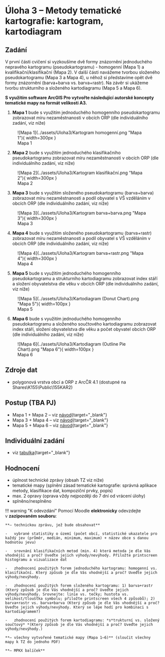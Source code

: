 # Úloha 3 – Metody tematické kartografie: kartogram, kartodiagram

## Zadání

V první části cvičení si vyzkoušíme dvě formy znázornění jednoduchého nepravého kartogramu (pseudokartogramu) - homogenní (Mapa 1) a kvalifikační/klasifikační (Mapa 2). V další části navážeme tvorbou složeného pseudokartogramu (Mapa 3 a Mapa 4), u něhož si představíme opět dvě formy znázornění (barva+barva vs. barva+rastr). Na závěr si ukážeme tvorbu strukturního a složeného kartodiagramu (Mapa 5 a Mapa 6).

**S využitím software ArcGIS Pro vytvořte následující autorské koncepty tematické mapy na formát velikosti A3.**

1.  **Mapa 1** bude s využitím jednoduchého homogenního pseudokartogramu zobrazovat míru nezaměstnanosti v obcích ORP (dle individuálního zadání, viz níže)

<figure markdown>
  ![Mapa 1](../assets/Uloha3/Kartogram homogenní.png "Mapa 1"){ width=300px }
  <figcaption>Mapa 1</figcaption>
</figure>

2.  **Mapa 2** bude s využitím jednoduchého klasifikačního pseudokartogramu zobrazovat míru nezaměstnanosti v obcích ORP (dle individuálního zadání, viz níže)

<figure markdown>
  ![Mapa 2](../assets/Uloha3/Kartogram klasifikační.png "Mapa 2"){ width=300px }
  <figcaption>Mapa 2</figcaption>
</figure>

3.  **Mapa 3** bude s využitím složeného pseudokartogramu (barva+barva) zobrazovat míru nezaměstnanosti a podíl obyvatel s VŠ vzděláním v obcích ORP (dle individuálního zadání, viz níže)

<figure markdown>
  ![Mapa 3](../assets/Uloha3/Kartogram barva+barva.png "Mapa 3"){ width=300px }
  <figcaption>Mapa 3</figcaption>
</figure>

4.  **Mapa 4** bude s využitím složeného pseudokartogramu (barva+rastr) zobrazovat míru nezaměstnanosti a podíl obyvatel s VŠ vzděláním v obcích ORP (dle individuálního zadání, viz níže)

<figure markdown>
  ![Mapa 4](../assets/Uloha3/Kartogram barva+rastr.png "Mapa 4"){ width=300px }
  <figcaption>Mapa 4</figcaption>
</figure>

5.  **Mapa 5** bude s využitím jednoduchého homogenního pseudokartogramu a strukturního kartodiagramu zobrazovat index stáří a složení obyvatelstva dle věku v obcích ORP (dle individuálního zadání, viz níže)

<figure markdown>
  ![Mapa 5](../assets/Uloha3/Kartodiagram (Donut Chart).png "Mapa 5"){ width=100px }
  <figcaption>Mapa 5</figcaption>
</figure>

6.  **Mapa 6** bude s využitím jednoduchého homogenního pseudokartogramu a složeného součtového kartodiagramu zobrazovat index stáří, složení obyvatelstva dle věku a počet obyvatel  obcích ORP (dle individuálního zadání, viz níže)

<figure markdown>
  ![Mapa 6](../assets/Uloha3/Kartodiagram (Outline Pie Chart).png "Mapa 6"){ width=100px }
  <figcaption>Mapa 6</figcaption>
</figure>

## Zdroje dat

-   polygonová vrstva obcí a ORP z ArcČR 4.1 (dostupné na Shares\\K155\\Public\\155KAR2)

## Postup (TBA PJ)

-   Mapa 1 + Mapa 2 – viz [návod](https://moodle-vyuka.cvut.cz/draftfile.php/12299/user/draft/752410911/155KAT2_jednoduchy_kartogram.pdf "návod"){target="_blank"}
-   Mapa 3 + Mapa 4 – viz [návod](https://moodle-vyuka.cvut.cz/draftfile.php/12299/user/draft/752410911/155KAT2_slozeny_kartogram.pdf "návod"){target="_blank"}
-   Mapa 5 + Mapa 6 – viz [návod](https://moodle-vyuka.cvut.cz/draftfile.php/12299/user/draft/752410911/155KAT2_kartodiagram.pdf "návod"){target="_blank"}

## Individuální zadání 

-   viz [tabulka](https://moodle-vyuka.cvut.cz/draftfile.php/12299/user/draft/752410911/%C3%9Aloha%202%20-%20zad%C3%A1n%C3%AD.pdf "tabulka"){target="_blank"}

## Hodnocení

-   úplnost technické zprávy (obsah TZ viz níže)
-   tematické mapy (splnění zásad tematické kartografie: správná aplikace metody, klasifikace dat, kompoziční prvky, popis)
-   max. 2 opravy (oprava vždy nejpozději do 7 dní od vrácení úlohy)
-   splněno/nesplněno

!!! warning "K odevzdání"
    Pomocí Moodle **elektronicky** odevzdejte v **zazipovaném souboru**:

    **– technickou zprávu, jež bude obsahovat**

    -   vybrané statistiky o území (počet obcí, statistické ukazatele pro každý jev (průměr, medián, minimum, maximum) + název obce s danou hodnotou jevu)

    -   srovnání klasifikačních metod (min. 4) která metoda je dle Vás vhodnější a proč? Uveďte jejich výhody/nevýhody. Přiložte printscreen histogramu a vizualizace dat

    -   zhodnocení použitých forem jednoduchého kartogramu: homogenní vs. klasifikační. Který způsob je dle Vás vhodnější a proč? Uveďte jejich výhody/nevýhody.
    
    -   zhodnocení použitých forem složeného kartogramu: 1) barva+rastr (Který způsob je dle Vás vhodnější a proč? Uveďte jejich výhody/nevýhody. Srovnejte: linie vs. tečky; hustota vs. velikost/tloušťka symbolu; přiložte printscreen všech 4 způsobů); 2) barva+rastr vs. barva+barva (Který způsob je dle Vás vhodnější a proč? Uveďte jejich výhody/nevýhody. Který se lépe hodí pro kombinaci s kartodiagramem?)

    -   zhodnocení použitých forem kartodiagramu: *s*trukturní vs. složený součtový* *(Který způsob je dle Vás vhodnější a proč? Uveďte jejich výhody/nevýhody.)

    **– všechny vytvořené tematické mapy (Mapa 1–6)** (sloučit všechny mapy k TZ do jednoho PDF)
    
    **– MPKX balíček**